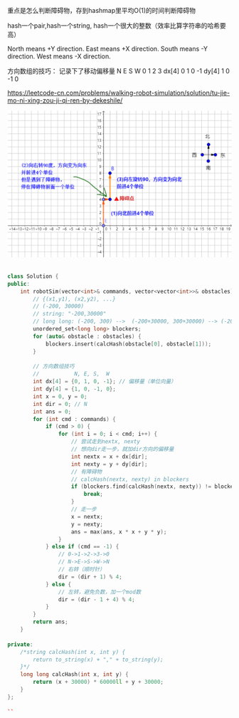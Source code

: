 重点是怎么判断障碍物，存到hashmap里平均O(1)的时间判断障碍物

hash一个pair,hash一个string, hash一个很大的整数（效率比算字符串的哈希要高）


North means +Y direction.
East means +X direction.
South means -Y direction.
West means -X direction.

方向数组的技巧： 记录下了移动偏移量 
        N   E     S        W
        0   1     2        3
dx[4]   0   1     0        -1
dy[4]   1   0     -1        0



https://leetcode-cn.com/problems/walking-robot-simulation/solution/tu-jie-mo-ni-xing-zou-ji-qi-ren-by-dekeshile/

![20210629205804](https://raw.githubusercontent.com/corykingsf/hack-system-design-pixel/main/pictures/20210629205804.png)


```c++

class Solution {
public:
    int robotSim(vector<int>& commands, vector<vector<int>>& obstacles) {
        // {(x1,y1), (x2,y2), ...}
        // (-200, 30000)
        // string: "-200,30000"
        // long long: (-200, 300) -->  (-200+30000, 300+30000) --> (-200+30000)*60000 + 300 + 30000
        unordered_set<long long> blockers;
        for (auto& obstacle : obstacles) {
            blockers.insert(calcHash(obstacle[0], obstacle[1]));
        }
    
        // 方向数组技巧
        //           N, E, S,  W
        int dx[4] = {0, 1, 0, -1}; // 偏移量（单位向量）
        int dy[4] = {1, 0, -1, 0};
        int x = 0, y = 0;
        int dir = 0; // N
        int ans = 0;
        for (int cmd : commands) {
            if (cmd > 0) {
                for (int i = 0; i < cmd; i++) {
                    // 尝试走到nextx, nexty
                    // 想向dir走一步，就加dir方向的偏移量
                    int nextx = x + dx[dir];
                    int nexty = y + dy[dir];
                    // 有障碍物
                    // calcHash(nextx, nexty) in blockers
                    if (blockers.find(calcHash(nextx, nexty)) != blockers.end()) {
                        break;
                    }
                    // 走一步
                    x = nextx;
                    y = nexty;
                    ans = max(ans, x * x + y * y);
                }
            } else if (cmd == -1) {
                // 0->1->2->3->0 
                // N->E->S->W->N
                // 右转（顺时针）
                dir = (dir + 1) % 4;
            } else {
                // 左转，避免负数，加一个mod数
                dir = (dir - 1 + 4) % 4;
            }
        }
        return ans;
    }

private:
    /*string calcHash(int x, int y) {
        return to_string(x) + "," + to_string(y);
    }*/
    long long calcHash(int x, int y) {
        return (x + 30000) * 60000ll + y + 30000; 
    }
};

``